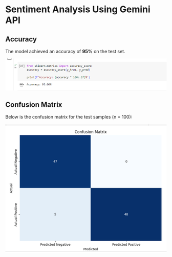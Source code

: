 # Sentiment Analysis Using Gemini API

## Accuracy
The model achieved an accuracy of **95%** on the test set.

![Accuracy](acuu.png)  <!-- Replace with actual image URL -->

## Confusion Matrix
Below is the confusion matrix for the test samples (n = 100):

![Confusion Matrix](my.png)  <!-- Replace with actual image URL -->
